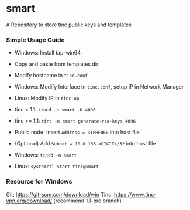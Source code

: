 # smart

A Repository to store tinc public keys and templates

### Simple Usage Guide

* Windows: Install tap-win64

* Copy and paste from templates dir
* Modify hostname in ```tinc.conf```

* Windows: Modify Interface in ```tinc.conf```, setup IP in Network Manager
* Linux: Modify IP in ```tinc-up```

* tinc < 1.1: ```tincd -n smart -K 4096```
* tinc >= 1.1: ```tinc -n smart generate-rsa-keys 4096```
* Public node: Insert ```Address = <IPHERE>``` into host file
* (Optional) Add ```Subnet = 10.0.135.<DIGIT>/32``` into host file

* Windows: ```tincd -n smart```
* Linux: ```systemctl start tinc@smart```

### Resource for Windows
Git: https://git-scm.com/download/win
Tinc: https://www.tinc-vpn.org/download/ (recommend 1.1-pre branch)
